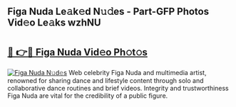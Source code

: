 ## Figa Nuda Le𝚊k𝚎d N𝚞𝚍es - Part-GFP Photos Vid𝚎o Le𝚊ks wzhNU

# <h2><a href="http://fbetigu.evod.top/?m=Figa+Nuda">🔗 👉🔴 Figa Nuda Vid𝚎o Ph𝚘t𝚘s</a></h2>

[![Figa Nuda N𝚞d𝚎s](https://i.imgur.com/8V9OHl7.gif)](http://fbetigu.evod.top/?m=Figa+Nuda)
Web celebrity Figa Nuda and multimedia artist, renowned for sharing dance and lifestyle content through solo and collaborative dance routines and brief videos. Integrity and trustworthiness Figa Nuda are vital for the credibility of a public figure. 
